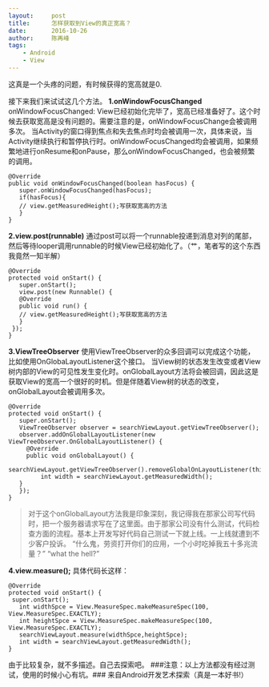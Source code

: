 ```yaml
---
layout:     post
title:      怎样获取到View的真正宽高？
date:       2016-10-26
author:     陈再峰
tags:
    - Android
	- View
---
```




这真是一个头疼的问题，有时候获得的宽高就是0.


接下来我们来试试这几个方法。
**1.onWindowFocusChanged**
onWindowFocusChanged: View已经初始化完毕了，宽高已经准备好了。这个时候去获取宽高是没有问题的。需要注意的是，onWindowFocusChange会被调用多次。 当Activity的窗口得到焦点和失去焦点时均会被调用一次，具体来说，当Activity继续执行和暂停执行时。onWindowFocusChanged均会被调用，如果频繁地进行onResume和onPause，那么onWindowFocusChanged，也会被频繁的调用。
```
@Override
public void onWindowFocusChanged(boolean hasFocus) {
   super.onWindowFocusChanged(hasFocus);
   if(hasFocus){
   // view.getMeasuredHeight();写获取宽高的方法
   }
}
```
**2.view.post(runnable)**
通过post可以将一个runnable投递到消息对列的尾部，然后等待looper调用runnable的时候View已经初始化了。（艹，笔者写的这个东西我竟然一知半解）
```
@Override
protected void onStart() {
   super.onStart();
   view.post(new Runnable() {
   @Override
   public void run() {
   // view.getMeasuredHeight();写获取宽高的方法
   }
 });
}
```
**3.ViewTreeObserver**
使用ViewTreeObserver的众多回调可以完成这个功能，比如使用OnGlobaLayoutListener这个接口。
当View树的状态发生改变或者View树内部的View的可见性发生变化时。onGlobalLayout方法将会被回调，因此这是获取View的宽高一个很好的时机。但是伴随着View树的状态的改变，onGlobalLayout会被调用多次。
```
@Override
protected void onStart() {
   super.onStart();
   ViewTreeObserver observer = searchViewLayout.getViewTreeObserver();
   observer.addOnGlobalLayoutListener(new ViewTreeObserver.OnGlobalLayoutListener() {
     @Override
     public void onGlobalLayout() {
         searchViewLayout.getViewTreeObserver().removeGlobalOnLayoutListener(this);
         int width = searchViewLayout.getMeasuredWidth();
   }
   });
}
```
>对于这个onGlobalLayout方法我是印象深刻，我记得我在那家公司写代码时，把一个服务器请求写在了这里面。由于那家公司没有什么测试，代码检查方面的流程。基本上开发写好代码自己测试一下就上线。一上线就遭到不少客户投诉。
“什么鬼，劳资打开你们的应用，一个小时吃掉我五十多兆流量？”
“what the hell?”




**4.view.measure();**
具体代码长这样：
```
@Override
protected void onStart() {
 super.onStart();
   int widthSpce = View.MeasureSpec.makeMeasureSpec(100, View.MeasureSpec.EXACTLY);
   int heightSpce = View.MeasureSpec.makeMeasureSpec(100, View.MeasureSpec.EXACTLY);
   searchViewLayout.measure(widthSpce,heightSpce);
   int width = searchViewLayout.getMeasuredWidth();
}
```
由于比较复杂，就不多描述。自己去探索吧。
###注意：以上方法都没有经过测试，使用的时候小心有坑。###
来自Android开发艺术探索（真是一本好书!）
